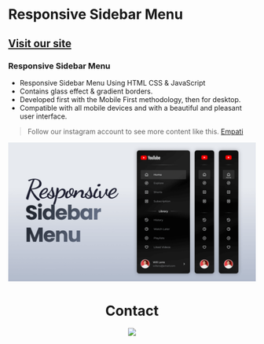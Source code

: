 # Responsive Sidebar Menu
## [Visit our site](https://empati.org)
### Responsive Sidebar Menu

- Responsive Sidebar Menu Using HTML CSS & JavaScript
- Contains glass effect & gradient borders.
- Developed first with the Mobile First methodology, then for desktop.
- Compatible with all mobile devices and with a beautiful and pleasant user interface.

> Follow our instagram account to see more content like this. [Empati](https://www.instagram.com/empatiweb)

![preview img](/preview.png)

<div>
	<h1 align="center">Contact
  </h1>
</div>
<div align="center">
    <a href="mailto:aahmetefecakir@gmail.com" target="_blank"><img src="https://shields.io/badge/gmail-EA4335.svg?&style=for-the-badge&logo=gmail&logoColor=white"></a>
<div>
